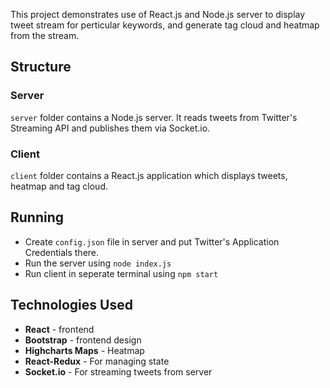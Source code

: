 This project demonstrates use of React.js and Node.js server to display tweet stream for perticular keywords, and generate tag cloud and heatmap from the stream.

## Structure

### Server

`server` folder contains a Node.js server. It reads tweets from Twitter's Streaming API and publishes them via Socket.io.

### Client

`client` folder contains a React.js application which displays tweets, heatmap and tag cloud.

## Running

 - Create `config.json` file in server and put Twitter's Application Credentials there.
 - Run the server using `node index.js`
 - Run client in seperate terminal using `npm start`

## Technologies Used

 - **React** - frontend
 - **Bootstrap** - frontend design
 - **Highcharts Maps** - Heatmap
 - **React-Redux** - For managing state
 - **Socket.io** - For streaming tweets from server
